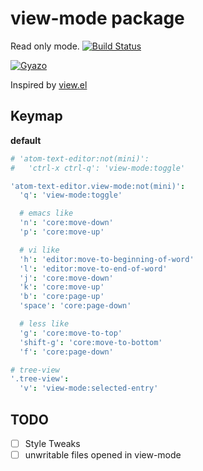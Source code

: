 # view-mode package

Read only mode.
[![Build Status](https://travis-ci.org/aki77/atom-view-mode.svg)](https://travis-ci.org/aki77/atom-view-mode)

[![Gyazo](http://i.gyazo.com/96813055d83507973f70dde16944ba12.gif)](http://gyazo.com/96813055d83507973f70dde16944ba12)

Inspired by [view.el](http://emacswiki.org/emacs/ViewMode)

## Keymap

**default**

```coffeescript
# 'atom-text-editor:not(mini)':
#   'ctrl-x ctrl-q': 'view-mode:toggle'

'atom-text-editor.view-mode:not(mini)':
  'q': 'view-mode:toggle'

  # emacs like
  'n': 'core:move-down'
  'p': 'core:move-up'

  # vi like
  'h': 'editor:move-to-beginning-of-word'
  'l': 'editor:move-to-end-of-word'
  'j': 'core:move-down'
  'k': 'core:move-up'
  'b': 'core:page-up'
  'space': 'core:page-down'

  # less like
  'g': 'core:move-to-top'
  'shift-g': 'core:move-to-bottom'
  'f': 'core:page-down'

# tree-view
'.tree-view':
  'v': 'view-mode:selected-entry'
```

## TODO

- [ ] Style Tweaks
- [ ] unwritable files opened in view-mode
